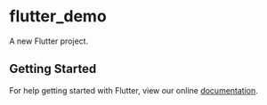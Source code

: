 # flutter_demo

A new Flutter project.

## Getting Started

For help getting started with Flutter, view our online
[documentation](http://flutter.io/).
